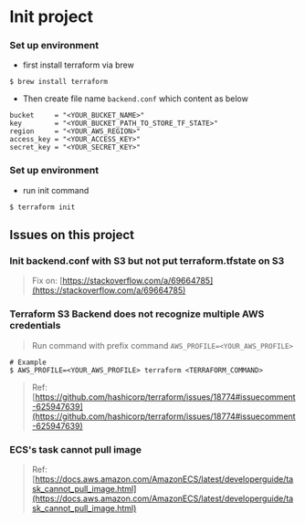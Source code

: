 # Init project

### Set up environment
- first install terraform via brew
```
$ brew install terraform
```
- Then create file name `backend.conf` which content as below
```
bucket     = "<YOUR_BUCKET_NAME>"
key        = "<YOUR_BUCKET_PATH_TO_STORE_TF_STATE>"
region     = "<YOUR_AWS_REGION>"
access_key = "<YOUR_ACCESS_KEY>"
secret_key = "<YOUR_SECRET_KEY>"
```

### Set up environment

- run init command
```
$ terraform init
```

## Issues on this project

### Init backend.conf with S3 but not put terraform.tfstate on S3
> Fix on: [https://stackoverflow.com/a/69664785](https://stackoverflow.com/a/69664785)

### Terraform S3 Backend does not recognize multiple AWS credentials
> Run command with prefix command `AWS_PROFILE=<YOUR_AWS_PROFILE>`

```
# Example
$ AWS_PROFILE=<YOUR_AWS_PROFILE> terraform <TERRAFORM_COMMAND>
```

> Ref: [https://github.com/hashicorp/terraform/issues/18774#issuecomment-625947639](https://github.com/hashicorp/terraform/issues/18774#issuecomment-625947639)

### ECS's task cannot pull image
> Ref: [https://docs.aws.amazon.com/AmazonECS/latest/developerguide/task_cannot_pull_image.html](https://docs.aws.amazon.com/AmazonECS/latest/developerguide/task_cannot_pull_image.html)